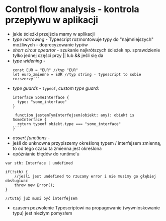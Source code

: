 # Control flow analysis - kontrola przepływu w aplikacji

* jakie ścieżki przejścia mamy w aplikacji
* _type narrowing_ - Typescript rozmontowuje typy do "najmniejszych" możliwych - doprecyzowanie typów
* _short circut opeartor_ - szukanie najkrótszych ścieżek np. sprawdzienie tylko jednej 
części przy || lub && jeśli się da
* _type widening_ - 
  ```
  const EUR = "EUR" //typ "EUR"
  let euro_zmienne = EUR //typ string - typescript to sobie rozszerzy```
* _type guards_ - `typeof`, _custom type guard_:
  ```
  interface SomeInterface {
    type: "some_interface"
  }
  
   function jestemTymInterfejsem(obiekt: any): obiekt is SomeInterface {
    return typeof obiekt.type === "some_interface"
  }```

* _assert functions_ -  
* jeśli do unknowna przypiszemy określoną typem / interfejsem zmienną, to od tego czasu ta zmienna jest określona
* opóźnianie błędów do runtime'u
``` 
var sth: Interface | undefined

if(!sth) {
    //jeśli jest undefined to rzucamy error i nie musimy go głębiej obsługiwać
    throw new Error();
}

//tutaj już musi być interfejsem
```
* czasem pozwolenie Typescriptowi na propagowanie (wywnioskowanie typu) jest niezłym pomysłem
